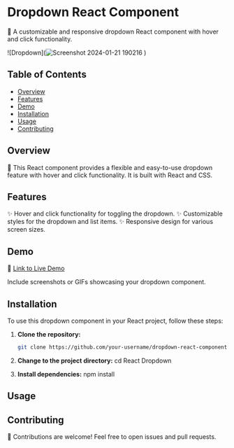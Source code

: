 # Dropdown React Component

🚀 A customizable and responsive dropdown React component with hover and click functionality.

![Dropdown](![Screenshot 2024-01-21 190216](https://github.com/ParmodKumar28/React-Dropdown/assets/91540271/c0dd6450-a596-47b2-b002-044ea81c5f25)
)

## Table of Contents

- [Overview](#overview)
- [Features](#features)
- [Demo](#demo)
- [Installation](#installation)
- [Usage](#usage)
- [Contributing](#contributing)

## Overview

👀 This React component provides a flexible and easy-to-use dropdown feature with hover and click functionality. It is built with React and CSS.

## Features

✨ Hover and click functionality for toggling the dropdown.
✨ Customizable styles for the dropdown and list items.
✨ Responsive design for various screen sizes.

## Demo

🔗 [Link to Live Demo](https://your-live-demo-link.com)

Include screenshots or GIFs showcasing your dropdown component.

## Installation

To use this dropdown component in your React project, follow these steps:

1. **Clone the repository:**

   ```bash
   git clone https://github.com/your-username/dropdown-react-component.git

2. **Change to the project directory:**
   cd React Dropdown

3. **Install dependencies:**
   npm install


## Usage

## Contributing
🤝 Contributions are welcome! Feel free to open issues and pull requests.